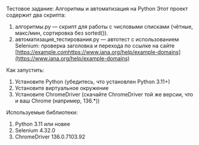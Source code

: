 Тестовое задание: Алгоритмы и автоматизация на Python
Этот проект содержит два скрипта:

1) алгоритмы.py — скрипт для работы с числовыми списками (чётные, макс/мин, сортировка без sorted()).
2) автоматизация_тестирования.py — автотест с использованием Selenium: проверка заголовка и перехода по ссылке на сайте [https://example.comhttps://www.iana.org/help/example-domains](https://www.iana.org/help/example-domains)

Как запустить:

1) Установите Python (убедитесь, что установлен Python 3.11+)
2) Установите виртуальное окружение
3) Установите ChromeDriver (скачайте ChromeDriver той же версии, что и ваш Chrome (например, 136.*))

Используемые библиотеки:
1) Python 3.11 или новее
2) Selenium 4.32.0
3) ChromeDriver 136.0.7103.92
